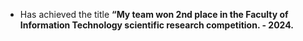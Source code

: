 - Has achieved the title <strong>“My team won 2nd place in the Faculty of Information Technology scientific research competition.  - 2024.</strong>



